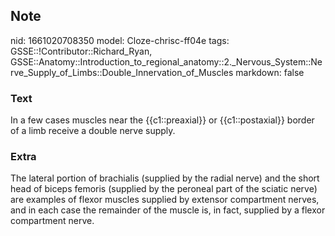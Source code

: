 ## Note
nid: 1661020708350
model: Cloze-chrisc-ff04e
tags: GSSE::!Contributor::Richard_Ryan, GSSE::Anatomy::Introduction_to_regional_anatomy::2._Nervous_System::Nerve_Supply_of_Limbs::Double_Innervation_of_Muscles
markdown: false

### Text
<div class="toggle">
  In a few cases muscles near the {{c1::preaxial}} or
  {{c1::postaxial}} border of a limb receive a double nerve supply.
</div>

### Extra
<p id="7f3af1d1-69e8-4095-a7fb-0da2f193bf69" class="">The lateral
portion of brachialis (supplied by the radial nerve) and the short
head of biceps femoris (supplied by the peroneal part of the
sciatic nerve) are examples of flexor muscles supplied by extensor
compartment nerves, and in each case the remainder of the muscle
is, in fact, supplied by a flexor compartment nerve.
